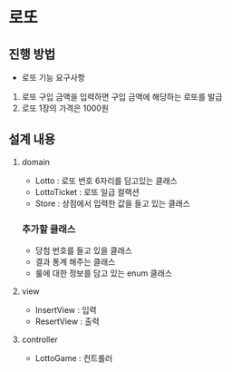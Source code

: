 # 로또
## 진행 방법
* 로또 기능 요구사항
1. 로또 구입 금액을 입력하면 구입 금액에 해당하는 로또를 발급
2. 로또 1장의 가격은 1000원

## 설계 내용
1. domain
    * Lotto : 로또 번호 6자리를 담고있는 클래스
    * LottoTicket : 로또 일급 컬랙션
    * Store : 상점에서 입력한 값을 들고 있는 클래스
   
    ### 추가할 클래스
   * 당첨 번호를 들고 있을 클래스
   * 결과 통계 해주는 클래스
   * 룰에 대한 정보를 담고 있는 enum 클래스
2. view
   * InsertView : 입력
   * ResertView : 출력
3. controller
   * LottoGame : 컨트롤러
